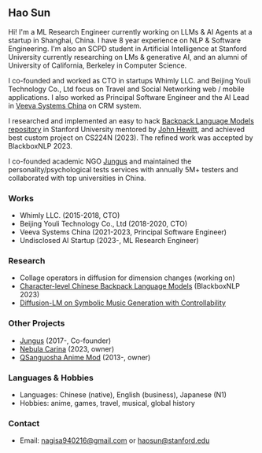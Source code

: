 ## Hao Sun
Hi! I'm a ML Research Engineer currently working on LLMs & AI Agents at a startup in Shanghai, China. I have 8 year experience on NLP & Software Engineering. I'm also an SCPD student in Artificial Intelligence at Stanford University currently researching on LMs & generative AI, and an alumni of University of California, Berkeley in Computer Science.

I co-founded and worked as CTO in startups Whimly LLC. and Beijing Youli Technology Co., Ltd focus on Travel and Social Networking web / mobile applications. I also worked as Principal Software Engineer and the AI Lead in [Veeva Systems China](https://www.veeva.com/cn/) on CRM system.

I researched and implemented an easy to hack [Backpack Language Models repository](https://github.com/SwordElucidator/nanoBackpackLM) in Stanford University mentored by [John Hewitt](https://nlp.stanford.edu/~johnhew/), and achieved best custom project on CS224N (2023). The refined work was accepted by BlackboxNLP 2023.

I co-founded academic NGO [Jungus](https://www.jungus.cn/) and maintained the personality/psychological tests services with annually 5M+ testers and collaborated with top universities in China.

### Works
- Whimly LLC. (2015-2018, CTO)
- Beijing Youli Technology Co., Ltd (2018-2020, CTO)
- Veeva Systems China (2021-2023, Principal Software Engineer)
- Undisclosed AI Startup (2023-, ML Research Engineer)

### Research
- Collage operators in diffusion for dimension changes (working on)
- [Character-level Chinese Backpack Language Models](https://arxiv.org/abs/2310.12751) (BlackboxNLP 2023)
- [Diffusion-LM on Symbolic Music Generation with Controllability](https://github.com/SwordElucidator/Diffusion-LM-on-Symbolic-Music-Generation)

### Other Projects
- [Jungus](https://www.jungus.cn/) (2017-, Co-founder)
- [Nebula Carina](https://github.com/nebula-contrib/nebula-carina) (2023, owner)
- [QSanguosha Anime Mod](https://github.com/NijigenDevs/QSanguosha-v2-AnimeMod) (2013-, owner)

### Languages & Hobbies
- Languages: Chinese (native), English (business), Japanese (N1)
- Hobbies: anime, games, travel, musical, global history

### Contact
- Email: [nagisa940216@gmail.com](mailto:nagisa940216@gmail.com) or [haosun@stanford.edu](mailto:haosun@stanford.edu)